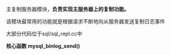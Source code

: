 主复制服务器模块，**负责实现主服务器上的复制功能。**

该模块最常用的功能就是根据请求不断地向从服务器发送复制日志事件

大部分代码位于sql/sql_repl.cc中

**核心函数 mysql_binlog_send()**
